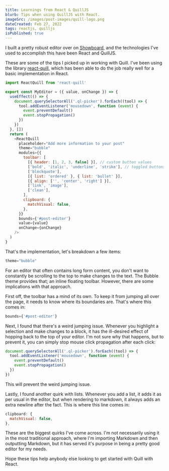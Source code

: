 ```yaml
---
title: Learnings from React & QuillJS
blurb: Tips when using QuillJS with React.
imageSrc: /images/post-images/quill-logo.png
dateCreated: Feb 27, 2022
tags: reactjs, quilljs
isPublished: true
---
```


I built a pretty robust editor over on [Showboard](https://showboard.ca), and the technologies I've used to accomplish this have been React and QuillJS.

These are some of the tips I picked up in working with Quill. I've been using the library [react-quill](https://github.com/zenoamaro/react-quill), which has been able to do the job really well for a basic implementation in React.

```js
import ReactQuill from 'react-quill'

export const MyEditor = ({ value, onChange }) => {
  useEffect(() => {
    document.querySelectorAll('.ql-picker').forEach((tool) => {
      tool.addEventListener('mousedown', function (event) {
        event.preventDefault()
        event.stopPropagation()
      })
    })
  }, [])
  return (
    <ReactQuill
      placeholder="Add more information to your post"
      theme="bubble"
      modules={{
        toolbar: [
          [{ header: [1, 2, 3, false] }], // custom button values
          ['bold', 'italic', 'underline', 'strike'], // toggled buttons
          ['blockquote'],
          [{ list: 'ordered' }, { list: 'bullet' }],
          [{ align: ['', 'center', 'right'] }],
          ['link', 'image'],
          ['clean'],
        ],
        clipboard: {
          matchVisual: false,
        },
      }}
      bounds={'#post-editor'}
      value={value}
      onChange={onChange}
    />
  )
}
```

That's the implementation, let's breakdown a few items:

```js
theme="bubble"
```

For an editor that often contains long form content, you don't want to constantly be scrolling to the top to make changes to the text. The Bubble theme provides that; an inline floating toolbar. However, there are some implications with that approach.

First off, the toolbar has a mind of its own. To keep it from jumping all over the page, it needs to know where its boundaries are. That's where this comes in:

```js
bounds={'#post-editor'}
```

Next, I found that there's a weird jumping issue. Whenever you highlight a selection and make changes to a block, it has the ill-desired effect of hopping back to the top of your editor. I'm not sure why that happens, but to prevent it, you can simply stop mouse click propagation after each click:

```js
document.querySelectorAll('.ql-picker').forEach((tool) => {
  tool.addEventListener('mousedown', function (event) {
    event.preventDefault()
    event.stopPropagation()
  })
})
```

This will prevent the weird jumping issue.

Lastly, I found another quirk with lists. Whenever you add a list, it adds it as per usual in the editor, but when rendering to markdown, it always adds an extra newline after the fact. This is where this line comes in:

```js
clipboard: {
  matchVisual: false,
},
```

These are the biggest quirks I've come across. I'm not necessarily using it in the most traditional approach, where I'm importing Markdown and then outputting Markdown, but it has served it's purpose in being a pretty good editor for my needs.

Hope these tips help anybody else looking to get started with Quill with React.
